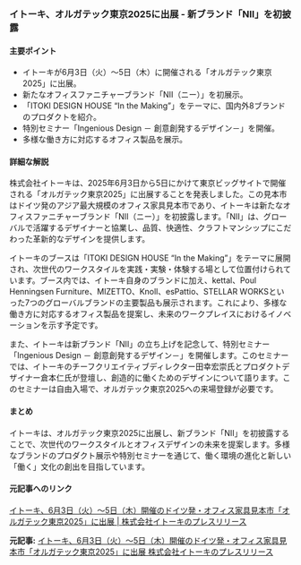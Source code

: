 ### イトーキ、オルガテック東京2025に出展 - 新ブランド「NII」を初披露

#### 主要ポイント
- イトーキが6月3日（火）～5日（木）に開催される「オルガテック東京2025」に出展。
- 新たなオフィスファニチャーブランド「NII（ニー）」を初展示。
- 「ITOKI DESIGN HOUSE “In the Making”」をテーマに、国内外8ブランドのプロダクトを紹介。
- 特別セミナー「Ingenious Design － 創意創発するデザイン－」を開催。
- 多様な働き方に対応するオフィス製品を展示。

#### 詳細な解説

株式会社イトーキは、2025年6月3日から5日にかけて東京ビッグサイトで開催される「オルガテック東京2025」に出展することを発表しました。この見本市はドイツ発のアジア最大規模のオフィス家具見本市であり、イトーキは新たなオフィスファニチャーブランド「NII（ニー）」を初披露します。「NII」は、グローバルで活躍するデザイナーと協業し、品質、快適性、クラフトマンシップにこだわった革新的なデザインを提供します。

イトーキのブースは「ITOKI DESIGN HOUSE “In the Making”」をテーマに展開され、次世代のワークスタイルを実践・実験・体験する場として位置付けられています。ブース内では、イトーキ自身のブランドに加え、kettal、Poul Henningsen Furniture、MIZETTO、Knoll、esPattio、STELLAR WORKSといった7つのグローバルブランドの主要製品も展示されます。これにより、多様な働き方に対応するオフィス製品を提案し、未来のワークプレイスにおけるイノベーションを示す予定です。

また、イトーキは新ブランド「NII」の立ち上げを記念して、特別セミナー「Ingenious Design － 創意創発するデザイン－」を開催します。このセミナーでは、イトーキのチーフクリエイティブディレクター田幸宏崇氏とプロダクトデザイナー倉本仁氏が登壇し、創造的に働くためのデザインについて語ります。このセミナーは自由入場で、オルガテック東京2025への来場登録が必要です。

#### まとめ

イトーキは、オルガテック東京2025に出展し、新ブランド「NII」を初披露することで、次世代のワークスタイルとオフィスデザインの未来を提案します。多様なブランドのプロダクト展示や特別セミナーを通じて、働く環境の進化と新しい「働く」文化の創出を目指しています。

#### 元記事へのリンク
[イトーキ、6月3日（火）～5日（木）開催のドイツ発・オフィス家具見本市「オルガテック東京2025」に出展 | 株式会社イトーキのプレスリリース](https://www.itoki.jp/company/news/2025/_36221.html)

**元記事:** [イトーキ、6月3日（火）～5日（木）開催のドイツ発・オフィス家具見本市「オルガテック東京2025」に出展 株式会社イトーキのプレスリリース](https://prtimes.jp/main/html/rd/p/000000534.000032317.html)